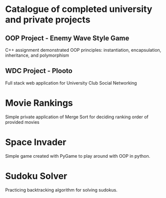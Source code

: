 # Catalogue of completed university and private projects


## OOP Project - Enemy Wave Style Game
C++ assignment demonstrated OOP principles: instantiation, encapsulation, inheritance, and polymorphism

## WDC Project - Plooto
Full stack web application for University Club Social Networking

# Movie Rankings
Simple private application of Merge Sort for deciding ranking order of provided movies

# Space Invader 
Simple game created with PyGame to play around with OOP in python.

# Sudoku Solver
Practicing backtracking algorithm for solving sudokus.
